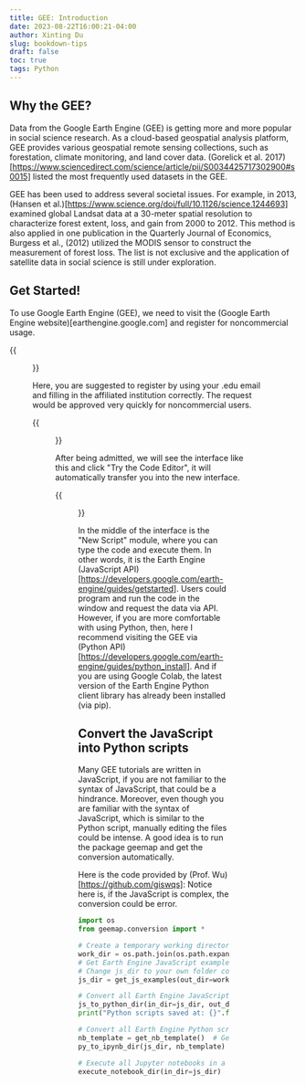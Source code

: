 ```yaml
---
title: GEE: Introduction
date: 2023-08-22T16:00:21-04:00
author: Xinting Du
slug: bookdown-tips
draft: false
toc: true
tags: Python
---
```



## Why the GEE?

Data from the Google Earth Engine (GEE) is getting more and more popular in social science research. As a cloud-based geospatial analysis platform, GEE provides various geospatial remote sensing collections, such as forestation, climate monitoring, and land cover data. (Gorelick et al. 2017)[https://www.sciencedirect.com/science/article/pii/S0034425717302900#s0015] listed the most frequently used datasets in the GEE. 

GEE has been used to address several societal issues. For example, in 2013, (Hansen et al.)[https://www.science.org/doi/full/10.1126/science.1244693] examined global Landsat data at a 30-meter spatial resolution to characterize forest extent, loss, and gain from 2000 to 2012. This method is also applied in one publication in the Quarterly Journal of Economics, Burgess et al., (2012) utilized the MODIS sensor to construct the measurement of forest loss. The list is not exclusive and the application of satellite data  in social science is still under exploration.  


## Get Started!

To use Google Earth Engine (GEE),  we need to visit the (Google Earth Engine website)[earthengine.google.com] and register for noncommercial usage. 

{{<figure src="/media/en_blog/2023-08-22-GEE-1/pic1.png" caption="Registration " width="450">}}

Here, you are suggested to register by using your .edu email and filling in the affiliated institution correctly. The request would be approved very quickly for noncommercial users.

{{<figure src="/media/en_blog/2023-08-22-GEE-1/pic2.png" caption="Registration " width="450">}}

After being admitted, we will see the interface like this and click "Try the Code Editor", it will automatically transfer you into the new interface.

{{<figure src="/media/en_blog/2023-08-22-GEE-1/pic3.png" caption="GEE interface" width="450">}}

In the middle of the interface is the "New Script" module, where you can type the code and execute them. In other words, it is the Earth Engine (JavaScript API)[https://developers.google.com/earth-engine/guides/getstarted]. Users could program and run the code in the window and request the data via API. However, if you are more comfortable with using Python, then, here I recommend visiting the GEE via (Python API)[https://developers.google.com/earth-engine/guides/python_install]. And if you are using Google Colab, the latest version of the Earth Engine Python client library has already been installed (via pip). 


##  Convert the JavaScript into Python scripts

Many GEE tutorials are written in JavaScript, if you are not familiar to the syntax of JavaScript, that could be a hindrance. Moreover,
even though you are familiar with the syntax of JavaScript, which is similar to the Python script, manually editing the files could be intense. A good idea is to run the package geemap and get the conversion automatically.

Here is the code provided by (Prof. Wu)[https://github.com/giswqs]:
Notice here is, if the JavaScript is complex, the conversion could be error. 

```python
import os
from geemap.conversion import *

# Create a temporary working directory
work_dir = os.path.join(os.path.expanduser('~'), 'geemap')
# Get Earth Engine JavaScript examples. There are five examples in the geemap package folder. 
# Change js_dir to your own folder containing your Earth Engine JavaScripts, such as js_dir = '/path/to/your/js/folder'
js_dir = get_js_examples(out_dir=work_dir) 

# Convert all Earth Engine JavaScripts in a folder recursively to Python scripts.
js_to_python_dir(in_dir=js_dir, out_dir=js_dir, use_qgis=True)
print("Python scripts saved at: {}".format(js_dir))

# Convert all Earth Engine Python scripts in a folder recursively to Jupyter notebooks.
nb_template = get_nb_template()  # Get the notebook template from the package folder.
py_to_ipynb_dir(js_dir, nb_template)

# Execute all Jupyter notebooks in a folder recursively and save the output cells.
execute_notebook_dir(in_dir=js_dir)
```













